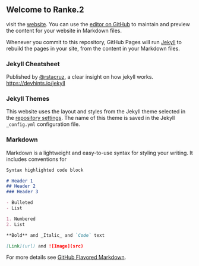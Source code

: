 ## Welcome to Ranke.2

visit the [website](https://c2dh.github.io/ranketwo/).
You can use the [editor on GitHub](https://github.com/C2DH/memorycord/edit/master/README.md) to maintain and preview the content for your website in Markdown files.

Whenever you commit to this repository, GitHub Pages will run [Jekyll](https://jekyllrb.com/) to rebuild the pages in your site, from the content in your Markdown files.

### Jekyll Cheatsheet
Published by [@rstacruz](https://ricostacruz.com/), a clear insight on how jekyll works.
https://devhints.io/jekyll


### Jekyll Themes
This website uses the layout and styles from the Jekyll theme selected in the [repository settings](https://github.com/C2DH/ranketwo/settings). The name of this theme is saved in the Jekyll `_config.yml` configuration file.




### Markdown

Markdown is a lightweight and easy-to-use syntax for styling your writing. It includes conventions for

```markdown
Syntax highlighted code block

# Header 1
## Header 2
### Header 3

- Bulleted
- List

1. Numbered
2. List

**Bold** and _Italic_ and `Code` text

[Link](url) and ![Image](src)
```

For more details see [GitHub Flavored Markdown](https://guides.github.com/features/mastering-markdown/).
